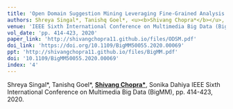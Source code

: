 ```yaml
---
title: 'Open Domain Suggestion Mining Leveraging Fine-Grained Analysis'
authors: Shreya Singal*, Tanishq Goel*, <u><b>Shivang Chopra*</b></u>, Sonika Dahiya
venue: 'IEEE Sixth International Conference on Multimedia Big Data (BigMM)'
vol_date: 'pp. 414-423, 2020'
paper_link: 'http://shivangchopra11.github.io/files/ODSM.pdf'
doi_link: 'https://doi.org/10.1109/BigMM50055.2020.00069'
ppt: 'http://shivangchopra11.github.io/files/BigMM.pdf'
doi: '10.1109/BigMM50055.2020.00069'
index: '4'
---
```

Shreya Singal*, Tanishq Goel*, <u><b>Shivang Chopra*</b></u>, Sonika Dahiya
IEEE Sixth International Conference on Multimedia Big Data (BigMM), pp. 414-423, 2020.
